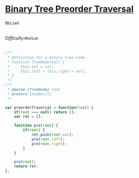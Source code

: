 # [Binary Tree Preorder Traversal](https://leetcode.com/problems/binary-tree-preorder-traversal/)
###### No:`144`
###### Difficulty:`Medium`


```javascript
/**
 * Definition for a binary tree node.
 * function TreeNode(val) {
 *     this.val = val;
 *     this.left = this.right = null;
 * }
 */
/**
 * @param {TreeNode} root
 * @return {number[]}
 */

var preorderTraversal = function(root) {
    if(root === null) return [];
    var ret = [];

    function pre(root) {
        if(root) {
            ret.push(root.val);
            pre(root.left);
            pre(root.right);
        }
    }

    pre(root);
    return ret;
};
```
